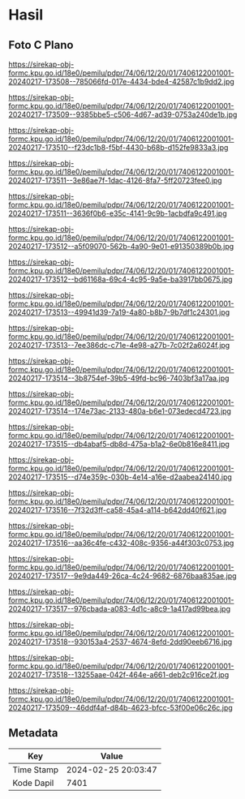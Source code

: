 # Hasil

## Foto C Plano

https://sirekap-obj-formc.kpu.go.id/18e0/pemilu/pdpr/74/06/12/20/01/7406122001001-20240217-173508--785066fd-017e-4434-bde4-42587c1b9dd2.jpg

https://sirekap-obj-formc.kpu.go.id/18e0/pemilu/pdpr/74/06/12/20/01/7406122001001-20240217-173509--9385bbe5-c506-4d67-ad39-0753a240de1b.jpg

https://sirekap-obj-formc.kpu.go.id/18e0/pemilu/pdpr/74/06/12/20/01/7406122001001-20240217-173510--f23dc1b8-f5bf-4430-b68b-d152fe9833a3.jpg

https://sirekap-obj-formc.kpu.go.id/18e0/pemilu/pdpr/74/06/12/20/01/7406122001001-20240217-173511--3e86ae7f-1dac-4126-8fa7-5ff20723fee0.jpg

https://sirekap-obj-formc.kpu.go.id/18e0/pemilu/pdpr/74/06/12/20/01/7406122001001-20240217-173511--3636f0b6-e35c-4141-9c9b-1acbdfa9c491.jpg

https://sirekap-obj-formc.kpu.go.id/18e0/pemilu/pdpr/74/06/12/20/01/7406122001001-20240217-173512--a5f09070-562b-4a90-9e01-e91350389b0b.jpg

https://sirekap-obj-formc.kpu.go.id/18e0/pemilu/pdpr/74/06/12/20/01/7406122001001-20240217-173512--bd61168a-69c4-4c95-9a5e-ba3917bb0675.jpg

https://sirekap-obj-formc.kpu.go.id/18e0/pemilu/pdpr/74/06/12/20/01/7406122001001-20240217-173513--49941d39-7a19-4a80-b8b7-9b7df1c24301.jpg

https://sirekap-obj-formc.kpu.go.id/18e0/pemilu/pdpr/74/06/12/20/01/7406122001001-20240217-173513--7ee386dc-c71e-4e98-a27b-7c02f2a6024f.jpg

https://sirekap-obj-formc.kpu.go.id/18e0/pemilu/pdpr/74/06/12/20/01/7406122001001-20240217-173514--3b8754ef-39b5-49fd-bc96-7403bf3a17aa.jpg

https://sirekap-obj-formc.kpu.go.id/18e0/pemilu/pdpr/74/06/12/20/01/7406122001001-20240217-173514--174e73ac-2133-480a-b6e1-073edecd4723.jpg

https://sirekap-obj-formc.kpu.go.id/18e0/pemilu/pdpr/74/06/12/20/01/7406122001001-20240217-173515--db4abaf5-db8d-475a-b1a2-6e0b816e8411.jpg

https://sirekap-obj-formc.kpu.go.id/18e0/pemilu/pdpr/74/06/12/20/01/7406122001001-20240217-173515--d74e359c-030b-4e14-a16e-d2aabea24140.jpg

https://sirekap-obj-formc.kpu.go.id/18e0/pemilu/pdpr/74/06/12/20/01/7406122001001-20240217-173516--7f32d3ff-ca58-45a4-a114-b642dd40f621.jpg

https://sirekap-obj-formc.kpu.go.id/18e0/pemilu/pdpr/74/06/12/20/01/7406122001001-20240217-173516--aa36c4fe-c432-408c-9356-a44f303c0753.jpg

https://sirekap-obj-formc.kpu.go.id/18e0/pemilu/pdpr/74/06/12/20/01/7406122001001-20240217-173517--9e9da449-26ca-4c24-9682-6876baa835ae.jpg

https://sirekap-obj-formc.kpu.go.id/18e0/pemilu/pdpr/74/06/12/20/01/7406122001001-20240217-173517--976cbada-a083-4d1c-a8c9-1a417ad99bea.jpg

https://sirekap-obj-formc.kpu.go.id/18e0/pemilu/pdpr/74/06/12/20/01/7406122001001-20240217-173518--930153a4-2537-4674-8efd-2dd90eeb6716.jpg

https://sirekap-obj-formc.kpu.go.id/18e0/pemilu/pdpr/74/06/12/20/01/7406122001001-20240217-173518--13255aae-042f-464e-a661-deb2c916ce2f.jpg

https://sirekap-obj-formc.kpu.go.id/18e0/pemilu/pdpr/74/06/12/20/01/7406122001001-20240217-173509--46ddf4af-d84b-4623-bfcc-53f00e06c26c.jpg


## Metadata

| Key        | Value               |
| ---------- | ------------------- |
| Time Stamp | 2024-02-25 20:03:47 |
| Kode Dapil | 7401                |




